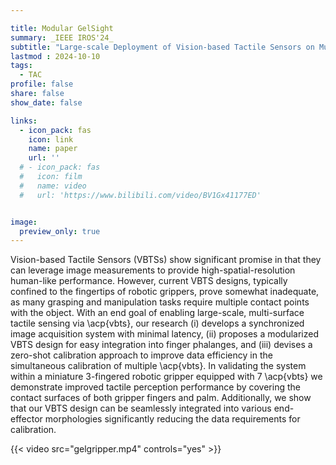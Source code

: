 ```yaml
---

title: Modular GelSight
summary: _IEEE IROS'24_
subtitle: "Large-scale Deployment of Vision-based Tactile Sensors on Multi-fingered Grippers -- _IEEE IROS'24_"
lastmod : 2024-10-10
tags:
  - TAC
profile: false
share: false
show_date: false

links:
  - icon_pack: fas
    icon: link
    name: paper
    url: ''
  # - icon_pack: fas
  #   icon: film
  #   name: video
  #   url: 'https://www.bilibili.com/video/BV1Gx41177ED'


image: 
  preview_only: true
---
```

Vision-based Tactile Sensors (VBTSs) show significant promise in that they can leverage image measurements to provide high-spatial-resolution human-like performance. However, current VBTS designs, typically confined to the fingertips of robotic grippers, prove somewhat inadequate, as many grasping and manipulation tasks require multiple contact points with the object. With an end goal of enabling large-scale, multi-surface tactile sensing via \acp{vbts}, our research (i) develops a synchronized image acquisition system with minimal latency, (ii) proposes a modularized VBTS design for easy integration into finger phalanges, and (iii) devises a zero-shot calibration approach to improve data efficiency in the simultaneous calibration of multiple \acp{vbts}. In validating the system within a miniature 3-fingered robotic gripper equipped with 7 \acp{vbts} we demonstrate improved tactile perception performance by covering the contact surfaces of both gripper fingers and palm. Additionally, we show that our VBTS design can be seamlessly integrated into various end-effector morphologies significantly reducing the data requirements for calibration.

{{< video src="gelgripper.mp4" controls="yes" >}}